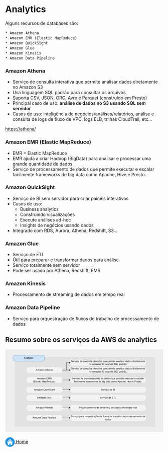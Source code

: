 # Analytics

Alguns recursos de databases são:

    * Amazon Athena
    * Amazon EMR (Elastic MapReduce)
    * Amazon QuickSight
    * Amazon Glue
    * Amazon Kinesis
    * Amazon Data Pipeline

### Amazon Athena

* Serviço de consulta interativa que permite analisar dados diretamente no Amazon S3
* Usa linguagem SQL padrão para consultar os arquivos
* Suporta CSV, JSON, ORC, Avro e Parquet (construído em Presto)
* Principal caso de uso: **análise de dados no S3 usando SQL sem servidor**
* Casos de uso: inteligência de negócios/análises/relatórios, análise e consulta de logs de fluxo de VPC, logs ELB, trilhas CloudTrail, etc...

[https://athena/](https://aws.amazon.com/pt/athena/)

### Amazon EMR (Elastic MapReduce)

* EMR = Elastic MapReduce
* EMR ajuda a criar Hadoop (BigData) para analisar e processar uma grande quantidade de dados
* Serviço de processamento de dados que permite executar e escalar facilmente frameworks de big data como Apache, Hive e Presto.

### Amazon QuickSight

* Serviço de BI sem servidor para criar painéis interativos
* Casos de uso:
    - Business analytics
    - Construindo visualizações
    - Execute análises ad-hoc
    - Insights de negócios usando dados
* Integrado com RDS, Aurora, Athena, Redshift, S3…

### Amazon Glue

* Serviço de ETL
* Útil para preparar e transformar dados para análise
* Serviço totalmente sem servidor
* Pode ser usado por Athena, Redshift, EMR


### Amazon Kinesis

* Processamento de streaming de dados em tempo real

### Amazon Data Pipeline

* Serviço para orquestração de fluxos de trabalho de processamento de dados

## Resumo sobre os serviços da AWS de analytics

![Analytics](../images/4_analytics.png)

[<img align="center" src="../images/botao-home.png" height="30" width="30"/> Home](../README.md)